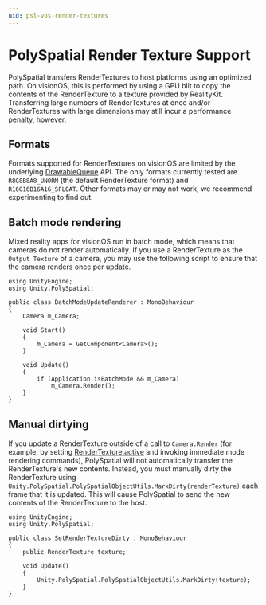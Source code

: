 ```yaml
---
uid: psl-vos-render-textures
---
```

# PolySpatial Render Texture Support
PolySpatial transfers RenderTextures to host platforms using an optimized path.  On visionOS, this is performed by using a GPU blit to copy the contents of the RenderTexture to a texture provided by RealityKit.  Transferring large numbers of RenderTextures at once and/or RenderTextures with large dimensions may still incur a performance penalty, however.

## Formats
Formats supported for RenderTextures on visionOS are limited by the underlying [DrawableQueue](https://developer.apple.com/documentation/realitykit/textureresource/drawablequeue-swift.class) API.  The only formats currently tested are `R8G8B8A8_UNORM` (the default RenderTexture format) and `R16G16B16A16_SFLOAT`.  Other formats may or may not work; we recommend experimenting to find out.

## Batch mode rendering
Mixed reality apps for visionOS run in batch mode, which means that cameras do not render automatically.  If you use a RenderTexture as the `Output Texture` of a camera, you may use the following script to ensure that the camera renders once per update.
```
using UnityEngine;
using Unity.PolySpatial;

public class BatchModeUpdateRenderer : MonoBehaviour
{
    Camera m_Camera;

    void Start()
    {
        m_Camera = GetComponent<Camera>();
    }

    void Update()
    {
        if (Application.isBatchMode && m_Camera)
            m_Camera.Render();
    }
}
```

## Manual dirtying
If you update a RenderTexture outside of a call to `Camera.Render` (for example, by setting [RenderTexture.active](https://docs.unity3d.com/ScriptReference/RenderTexture-active.html) and invoking immediate mode rendering commands), PolySpatial will not automatically transfer the RenderTexture's new contents.  Instead, you must manually dirty the RenderTexture using `Unity.PolySpatial.PolySpatialObjectUtils.MarkDirty(renderTexture)` each frame that it is updated.  This will cause PolySpatial to send the new contents of the RenderTexture to the host.

```
using UnityEngine;
using Unity.PolySpatial;

public class SetRenderTextureDirty : MonoBehaviour
{
    public RenderTexture texture;

    void Update()
    {
        Unity.PolySpatial.PolySpatialObjectUtils.MarkDirty(texture);
    }
}
```


